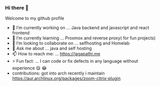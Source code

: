 ### Hi there 👋

Welcome to my github profile

- 🔭 I’m currently working on ... Java backend and javascript and react frontend
- 🌱 I’m currently learning ... Proxmox and reverse proxy( for fun projects)
- 👯 I’m looking to collaborate on ... selfhosting and Homelab
- 💬 Ask me about ... java and self hosting
- 📫 How to reach me: ... https://jagapathi.me
- ⚡ Fun fact: ... I can code or fix defects in any language without experience 😋 😂
- contributions: got into arch recently i maintain https://aur.archlinux.org/packages/zoom-citrix-plugin
